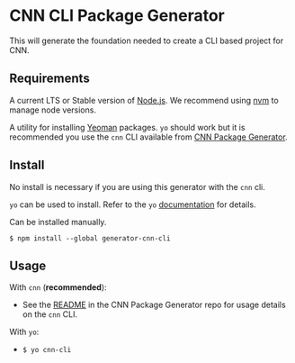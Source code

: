 # CNN CLI Package Generator

This will generate the foundation needed to create a CLI based project for CNN.

## Requirements

A current LTS or Stable version of [Node.js](https://nodejs.org).  We recommend
using [nvm](https://github.com/creationix/nvm#readme) to manage node versions.

A utility for installing [Yeoman](http://yeoman.io/) packages.  `yo` should work
but it is recommended you use the `cnn` CLI available from
[CNN Package Generator](https://github.com/cnnlabs/cnn-package-generator#readme).


## Install

No install is necessary if you are using this generator with the `cnn` cli.

`yo` can be used to install.  Refer to the `yo`
[documentation](https://github.com/yeoman/yo#readme) for details.

Can be installed manually.

```shell
$ npm install --global generator-cnn-cli
```


## Usage

With `cnn` (**recommended**):
- See the [README](https://github.com/cnnlabs/cnn-package-generator#readme) in
  the CNN Package Generator repo for usage details on the `cnn` CLI.

With `yo`:
- `$ yo cnn-cli`
